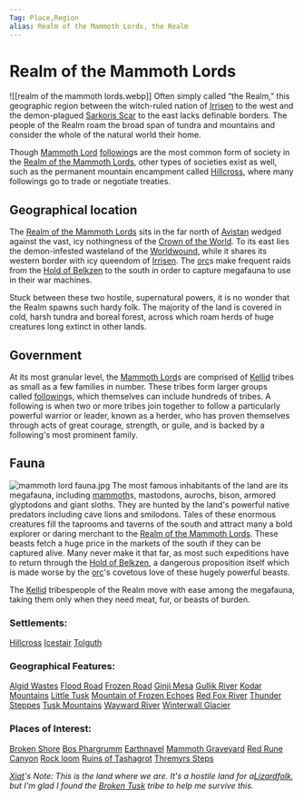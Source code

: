 ```yaml
---
Tag: Place,Region
alias: Realm of the Mammoth Lords, the Realm
---
```

# Realm of the Mammoth Lords
![[realm of the mammoth lords.webp]]
Often simply called “the Realm,” this geographic region between the witch-ruled nation of [Irrisen](Irrisen) to the west and the demon-plagued [Sarkoris Scar](Worldwound) to the east lacks definable borders. The people of the Realm roam the broad span of tundra and mountains and consider the whole of the natural world their home. 

Though [Mammoth Lord](Mammoth-Lord) [following](following)s are the most common  form of society in the [Realm of the Mammoth Lords](Realm-of-the-Mammoth-Lords), other types of societies exist as well, such as the permanent mountain encampment called [Hillcross](Hillcross), where many followings go to trade or negotiate treaties.

## Geographical location
The [Realm of the Mammoth Lords](https://pathfinderwiki.com/wiki/Realm_of_the_Mammoth_Lords) sits in the far north of [Avistan](Avistan) wedged against the vast, icy nothingness of the [Crown of the World](Crown-of-the-World). To its east lies the demon-infested wasteland of the [Worldwound](Worldwound), while it shares its western border with icy queendom of [Irrisen](Irrisen). The [orc](orc)s make frequent raids from the [Hold of Belkzen](Hold-of-Belkzen) to the south in order to capture megafauna to use in their war machines. 

Stuck between these two hostile, supernatural powers, it is no wonder that the Realm spawns such hardy folk. The majority of the land is covered in cold, harsh tundra and boreal forest, across which roam herds of huge creatures long extinct in other lands.

## Government
At its most granular level, the [Mammoth Lord](Mammoth-Lord)s are comprised of [Kellid](Kellid) tribes as small as a few families in number. These tribes form larger groups called [following](following)s, which themselves can include hundreds of tribes. A following is when two or more tribes join together to follow a particularly powerful warrior or leader, known as a herder, who has proven themselves through acts of great courage, strength, or guile, and is backed by a following's most prominent family.

## Fauna
![mammoth lord fauna.jpg](mammoth-lord-fauna.jpg)
The most famous inhabitants of the land are its megafauna, including [mammoth](mammoth)s, mastodons, aurochs, bison, armored glyptodons and giant sloths. They are hunted by the land's powerful native predators including cave lions and smilodons. Tales of these enormous creatures fill the taprooms and taverns of the south and attract many a bold explorer or daring merchant to the [Realm of the Mammoth Lords](Realm-of-the-Mammoth-Lords). These beasts fetch a huge price in the markets of the south if they can be captured alive. Many never make it that far, as most such expeditions have to return through the [Hold of Belkzen](Hold-of-Belkzen), a dangerous proposition itself which is made worse by the [orc](orc)'s covetous love of these hugely powerful beasts.

The [Kellid](Kellid) tribespeople of the Realm move with ease among the megafauna, taking them only when they need meat, fur, or beasts of burden.

### Settlements:
[Hillcross](Hillcross)
[Icestair](Icestair)
[Tolguth](Tolguth)

### Geographical Features:
[Algid Wastes](Algid-Wastes)
[Flood Road](Flood-Road)
[Frozen Road](Frozen-Road)
[Ginji Mesa](Ginji-Mesa)
[Gullik River](Gullik-River)
[Kodar Mountains](Kodar-Mountains)
[Little Tusk](Little-Tusk)
[Mountain of Frozen Echoes](Mountain-of-Frozen-Echoes)
[Red Fox River](Red-Fox-River)
[Thunder Steppes](Thunder-Steppes)
[Tusk Mountains](Tusk-Mountains)
[Wayward River](Wayward-River)
[Winterwall Glacier](Winterwall-Glacier)

### Places of Interest:
[Broken Shore](Broken-Shore)
[Bos Phargrumm](Bos-Phargrumm)
[Earthnavel](Earthnavel)
[Mammoth Graveyard](Mammoth-Graveyard)
[Red Rune Canyon](Red-Rune-Canyon)
[Rock loom](Rock-loom)
[Ruins of Tashagrot](Ruins-of-Tashagrot)
[Thremyrs Steps](Thremyrs-Steps)

*[Xiat](Xiat)'s Note: This is the land where we are. It's a hostile land for a[Lizardfolk](Lizardfolk), but I'm glad I found the [Broken Tusk](Broken-Tusk) tribe to help me survive this.* 